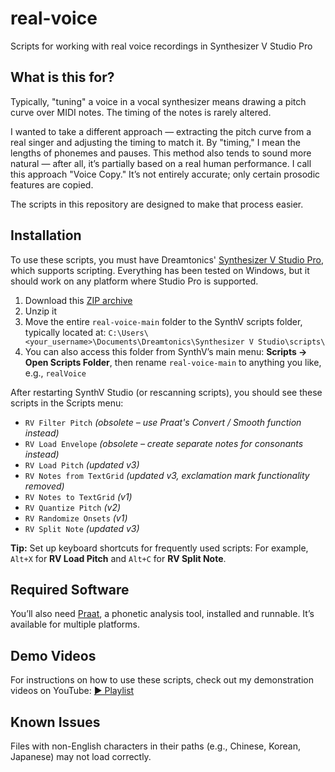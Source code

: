 # real-voice
Scripts for working with real voice recordings in Synthesizer V Studio Pro

## What is this for?
Typically, "tuning" a voice in a vocal synthesizer means drawing a pitch curve over MIDI notes. The timing of the notes is rarely altered.

I wanted to take a different approach — extracting the pitch curve from a real singer and adjusting the timing to match it. By "timing," I mean the lengths of phonemes and pauses.
This method also tends to sound more natural — after all, it’s partially based on a real human performance. I call this approach "Voice Copy." It’s not entirely accurate; only certain prosodic features are copied.

The scripts in this repository are designed to make that process easier.

## Installation
To use these scripts, you must have Dreamtonics' [Synthesizer V Studio Pro](https://dreamtonics.com/en/synthesizerv/), which supports scripting.
Everything has been tested on Windows, but it should work on any platform where Studio Pro is supported.

1. Download this [ZIP archive](https://github.com/Caio99BR/real-voice/archive/refs/heads/main.zip)
2. Unzip it
3. Move the entire `real-voice-main` folder to the SynthV scripts folder, typically located at:
   `C:\Users\<your_username>\Documents\Dreamtonics\Synthesizer V Studio\scripts\`
4. You can also access this folder from SynthV’s main menu: **Scripts → Open Scripts Folder**, then rename `real-voice-main` to anything you like, e.g., `realVoice`

After restarting SynthV Studio (or rescanning scripts), you should see these scripts in the Scripts menu:

- `RV Filter Pitch` *(obsolete – use Praat's Convert / Smooth function instead)*
- `RV Load Envelope` *(obsolete – create separate notes for consonants instead)*
- `RV Load Pitch` *(updated v3)*
- `RV Notes from TextGrid` *(updated v3, exclamation mark functionality removed)*
- `RV Notes to TextGrid` *(v1)*
- `RV Quantize Pitch` *(v2)*
- `RV Randomize Onsets` *(v1)*
- `RV Split Note` *(updated v3)*

**Tip:** Set up keyboard shortcuts for frequently used scripts:
For example, `Alt+X` for **RV Load Pitch** and `Alt+C` for **RV Split Note**.

## Required Software
You’ll also need [Praat](https://www.fon.hum.uva.nl/praat/), a phonetic analysis tool, installed and runnable.
It’s available for multiple platforms.

## Demo Videos
For instructions on how to use these scripts, check out my demonstration videos on YouTube:
[▶ Playlist](https://youtube.com/playlist?list=PLHA_yIumhQPDJ3PULhXeE-gypioT-eear)

## Known Issues
Files with non-English characters in their paths (e.g., Chinese, Korean, Japanese) may not load correctly.
